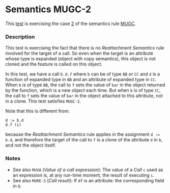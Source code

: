 # Semantics MUGC-2

This [test](.) is exercising the case [2](../Readme.md) of the semantics rule [MUGC](../../mugc/Readme.md).

### Description

This test is exercising the fact that there is no *Reattachment Semantics* rule involved for the target of a call. So even when the target is an attribute whose type is expanded (object with copy semantics), this object is not cloned and the feature is called on this object.

In this test, we have a call `b.d.f` where `b` can be of type `BB` or `CC` and `d` is a function of expanded type in `BB` and an attribute of expanded type in `CC`. When `b` is of type `BB`, the call to `f` sets the value of `bar` in the object returned by the function, which is a new object each time. But when `b` is of type `CC`, the call to `f` sets the value of `bar` in the object attached to this attribute, not in a clone. This test satisfies `MUGC-2`.

Note that this is different from:

```
d := b.d
d.f (i)
```

because the *Reattachment Semantics* rule applies in the assignment `d := b.d`, and therefore the target of the call to `f` is a clone of the attribute `d` in `b`, and not the object itself.

### Notes

* See also `MUVA` (*Value of a call expression*): The value of a *Call* `c` used as an expression is, at any run-time moment, the result of executing `c`.
* See also `MURE-3` (*Call result*): If `df` is an attribute: the corresponding field in `O`.
